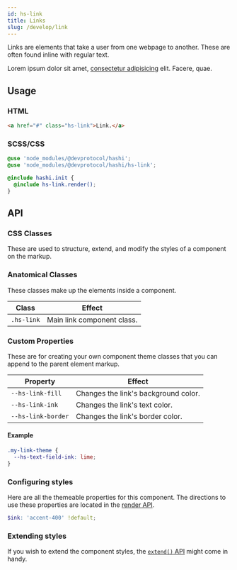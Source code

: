 ```yaml
---
id: hs-link
title: Links
slug: /develop/link
---
```

Links are elements that take a user from one webpage to another. These are often found inline with regular text.

<div class="hs-component-preview">
    <p>Lorem ipsum dolor sit amet, <a href="#" class="hs-link">consectetur adipisicing</a> elit. Facere, quae.</p>
</div>

## Usage
### HTML
```html
<a href="#" class="hs-link">Link.</a>
```

### SCSS/CSS
```scss
@use 'node_modules/@devprotocol/hashi';
@use 'node_modules/@devprotocol/hashi/hs-link';

@include hashi.init {
  @include hs-link.render();
}
```

## API
### CSS Classes
These are used to structure, extend, and modify the styles of a component on the markup.

### Anatomical Classes
These classes make up the elements inside a component.

| Class      | Effect                     |
|------------|----------------------------|
| `.hs-link` | Main link component class. |

### Custom Properties
These are for creating your own component theme classes that you can append to the parent element markup.

| Property           | Effect                               |
|--------------------|--------------------------------------|
| `--hs-link-fill`   | Changes the link's background color. |
| `--hs-link-ink`    | Changes the link's text color.       |
| `--hs-link-border` | Changes the link's border color.     |


#### Example

```scss
.my-link-theme {
  --hs-text-field-ink: lime;
}
```

### Configuring styles
Here are all the themeable properties for this component. The directions to use these properties are located in
the [render API](index.md#modification-scss).

```scss
$ink: 'accent-400' !default;
```

### Extending styles
If you wish to extend the component styles, the [`extend()` API](index.md#extension-scss) might come in handy.